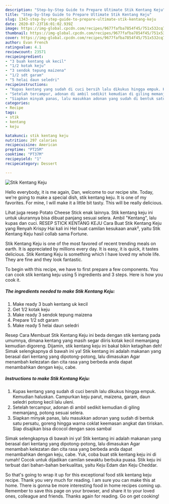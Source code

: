 ```yaml
---
description: "Step-by-Step Guide to Prepare Ultimate Stik Kentang Keju"
title: "Step-by-Step Guide to Prepare Ultimate Stik Kentang Keju"
slug: 1343-step-by-step-guide-to-prepare-ultimate-stik-kentang-keju
date: 2020-07-23T16:01:02.939Z
image: https://img-global.cpcdn.com/recipes/9677fafba7854f45/751x532cq70/stik-kentang-keju-foto-resep-utama.jpg
thumbnail: https://img-global.cpcdn.com/recipes/9677fafba7854f45/751x532cq70/stik-kentang-keju-foto-resep-utama.jpg
cover: https://img-global.cpcdn.com/recipes/9677fafba7854f45/751x532cq70/stik-kentang-keju-foto-resep-utama.jpg
author: Evan French
ratingvalue: 4.1
reviewcount: 23571
recipeingredient:
- "3 buah kentang uk kecil"
- "1/2 kotak keju"
- "3 sendok tepung maizena"
- "1/2 sdt garam"
- "5 helai daun seledri"
recipeinstructions:
- "Kupas kentang yang sudah di cuci bersih lalu dikukus hingga empuk. Kemudian haluskan. Campurkan keju parut, maizena, garam, daun seledri potong kecil lalu uleni."
- "Setelah tercampur, adonan di ambil sedikit kemudian di giling memanjang, potong sesuai selera."
- "Siapkan minyak panas, lalu masukkan adonan yang sudah di bentuk satu persatu, goreng hingga warna coklat keemasan angkat dan tiriskan. Siap disajikan bisa dicocol dengan saos sambal"
categories:
- Recipe
tags:
- stik
- kentang
- keju

katakunci: stik kentang keju 
nutrition: 297 calories
recipecuisine: American
preptime: "PT25M"
cooktime: "PT37M"
recipeyield: "1"
recipecategory: Dessert

---
```



![Stik Kentang Keju](https://img-global.cpcdn.com/recipes/9677fafba7854f45/751x532cq70/stik-kentang-keju-foto-resep-utama.jpg)

Hello everybody, it is me again, Dan, welcome to our recipe site. Today, we're going to make a special dish, stik kentang keju. It is one of my favorites. For mine, I will make it a little bit tasty. This will be really delicious.

Lihat juga resep Potato Cheese Stick enak lainnya. Stik kentang keju ini untuk ukurannya bisa dibuat panjang sesuai selera. Ambil &#34;Kentang&#34;, lalu kupas dan cuci. RESEP STICK KENTANG KEJU Cara Buat Stik Kentang Keju yang Renyah Krispy Hai kali ini Hel buat camilan kesukaan anak², yaitu Stik Kentang Keju hasil collab sama Fortune.

Stik Kentang Keju is one of the most favored of recent trending meals on earth. It is appreciated by millions every day. It is easy, it is quick, it tastes delicious. Stik Kentang Keju is something which I have loved my whole life. They are fine and they look fantastic.


To begin with this recipe, we have to first prepare a few components. You can cook stik kentang keju using 5 ingredients and 3 steps. Here is how you cook it.

<!--inarticleads1-->

##### The ingredients needed to make Stik Kentang Keju:

1. Make ready 3 buah kentang uk kecil
1. Get 1/2 kotak keju
1. Make ready 3 sendok tepung maizena
1. Prepare 1/2 sdt garam
1. Make ready 5 helai daun seledri


Resep Cara Membuat Stik Kentang Keju ini beda dengan stik kentang pada umumnya, dimana kentang yang masih segar diiris kotak kecil memanjang kemudian digoreng. Dijamin, stik kentang keju ini bakal bikin ketagihan deh! Simak selengkapnya di bawah ini ya! Stik kentang ini adalah makanan yang berasal dari kentang yang dipotong-potong, lalu dimasukan Agar menambah kelezatan dan cita rasa yang berbeda anda dapat menambahkan dengan keju, cabe. 

<!--inarticleads2-->

##### Instructions to make Stik Kentang Keju:

1. Kupas kentang yang sudah di cuci bersih lalu dikukus hingga empuk. Kemudian haluskan. Campurkan keju parut, maizena, garam, daun seledri potong kecil lalu uleni.
1. Setelah tercampur, adonan di ambil sedikit kemudian di giling memanjang, potong sesuai selera.
1. Siapkan minyak panas, lalu masukkan adonan yang sudah di bentuk satu persatu, goreng hingga warna coklat keemasan angkat dan tiriskan. Siap disajikan bisa dicocol dengan saos sambal


Simak selengkapnya di bawah ini ya! Stik kentang ini adalah makanan yang berasal dari kentang yang dipotong-potong, lalu dimasukan Agar menambah kelezatan dan cita rasa yang berbeda anda dapat menambahkan dengan keju, cabe. Yuk, coba buat stik kentang keju ini di rumah! Cocok untuk dijadikan camilan sewaktu berbuka puasa. Stik keju ini terbuat dari bahan-bahan berkualitas, yaitu Keju Edam dan Keju Cheddar. 

So that's going to wrap it up for this exceptional food stik kentang keju recipe. Thank you very much for reading. I am sure you can make this at home. There is gonna be more interesting food in home recipes coming up. Remember to save this page on your browser, and share it to your loved ones, colleague and friends. Thanks again for reading. Go on get cooking!
